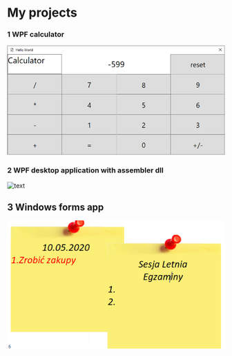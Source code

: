 # My projects
### 1 WPF calculator <br />
![calc](DeskopApp/calc.png)
### 2 WPF desktop application with assembler dll <br />
![text](FiltrPudełkowy/screen-shot.png)
## 3 Windows forms app <br />
![Wf](karteczki.png)
